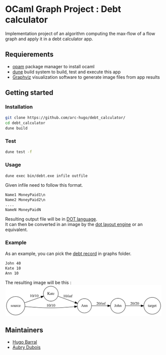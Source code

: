 # OCaml Graph Project : Debt calculator

Implementation project of an algorithm computing the max-flow of a flow graph and apply it in a debt calculator app.

## Requierements
- [opam](https://opam.ocaml.org/) package manager to install ocaml
- [dune](https://dune.build/) build system to build, test and execute this app
- [Graphviz](https://graphviz.org/) visualization software to generate image files from app results

## Getting started
### Installation
```bash
git clone https://github.com/arc-hugo/debt_calculator/
cd debt_calculator
dune build
```
### Test
```bash
dune test -f
```
### Usage
```bash
dune exec bin/debt.exe infile outfile
```
Given infile need to follow this format.
```
Name1 MoneyPaid1\n
Name2 MoneyPaid2\n
....
NameN MoneyPaidN
```
Resulting output file will be in [DOT language](https://www.graphviz.org/doc/info/lang.html).  
It can then be converted in an image by the [dot layout engine](https://www.graphviz.org/docs/layouts/dot/) or an equivalent.
### Example
As an example, you can pick the [debt record](graphs/debt1) in graphs folder.  
```
John 40
Kate 10
Ann 10
```
The resulting image will be this :  
![debt graph result](./graphs/debt1.svg)

## Maintainers
- [Hugo Barral](https://github.com/arc-hugo/)
- [Aubry Dubois](https://github.com/adubois31/) 

